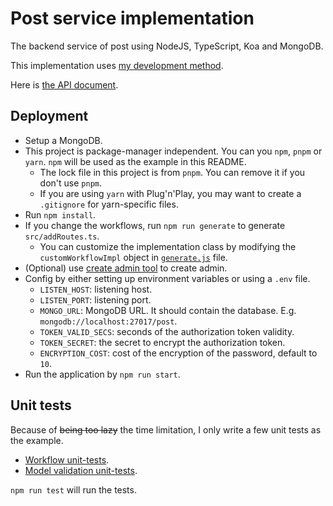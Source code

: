 # Post service implementation

The backend service of post using NodeJS, TypeScript, Koa and MongoDB.

This implementation uses [my development method](../../fdm.md).

Here is [the API document](../../api-document).

## Deployment

* Setup a MongoDB.
* This project is package-manager independent. You can you `npm`, `pnpm` or `yarn`. `npm` will be used as the example in this README.
  * The lock file in this project is from `pnpm`. You can remove it if you don't use `pnpm`.
  * If you are using `yarn` with Plug'n'Play, you may want to create a `.gitignore` for yarn-specific files.
* Run `npm install`.
* If you change the workflows, run `npm run generate` to generate `src/addRoutes.ts`.
  * You can customize the implementation class by modifying the `customWorkflowImpl` object in [`generate.js`](./src/common/utils/generate.js) file.
* (Optional) use [create admin tool](../../createadmin) to create admin.
* Config by either setting up environment variables or using a `.env` file.
  * `LISTEN_HOST`: listening host.
  * `LISTEN_PORT`: listening port.
  * `MONGO_URL`: MongoDB URL. It should contain the database. E.g. `mongodb://localhost:27017/post`.
  * `TOKEN_VALID_SECS`: seconds of the authorization token validity.
  * `TOKEN_SECRET`: the secret to encrypt the authorization token.
  * `ENCRYPTION_COST`: cost of the encryption of the password, default to `10`.
* Run the application by `npm run start`.

## Unit tests

Because of ~~being too lazy~~ the time limitation, I only write a few unit tests as the example.
  * [Workflow unit-tests](test/delete-post/delete-post.test.ts).
  * [Model validation unit-tests](test/common).

`npm run test` will run the tests.
